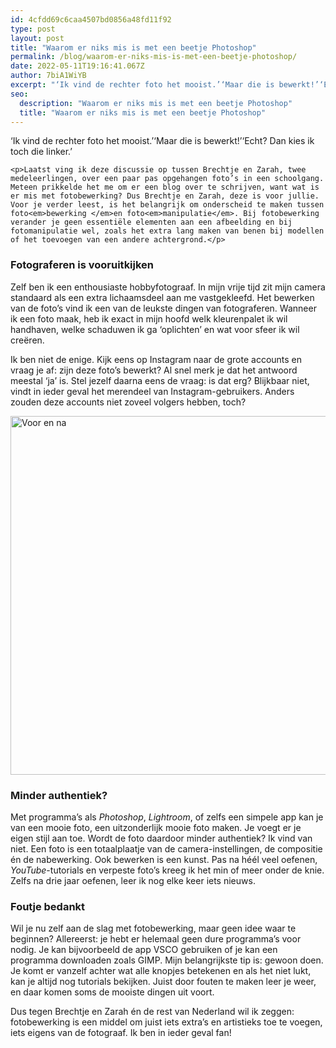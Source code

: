 ```yaml
---
id: 4cfdd69c6caa4507bd0856a48fd11f92
type: post
layout: post
title: "Waarom er niks mis is met een beetje Photoshop"
permalink: /blog/waarom-er-niks-mis-is-met-een-beetje-photoshop/
date: 2022-05-11T19:16:41.067Z
author: 7biA1WiYB
excerpt: "‘Ik vind de rechter foto het mooist.’‘Maar die is bewerkt!’‘Echt? Dan kies ik toch die linker.’  "
seo:
  description: "Waarom er niks mis is met een beetje Photoshop"
  title: "Waarom er niks mis is met een beetje Photoshop"
---
```

‘Ik vind de rechter foto het mooist.’‘Maar die is bewerkt!’‘Echt? Dan kies ik toch die linker.’  

    <p>Laatst ving ik deze discussie op tussen Brechtje en Zarah, twee medeleerlingen, over een paar pas opgehangen foto’s in een schoolgang. Meteen prikkelde het me om er een blog over te schrijven, want wat is er mis met fotobewerking? Dus Brechtje en Zarah, deze is voor jullie. Voor je verder leest, is het belangrijk om onderscheid te maken tussen foto<em>bewerking </em>en foto<em>manipulatie</em>. Bij fotobewerking verander je geen essentiële elementen aan een afbeelding en bij fotomanipulatie wel, zoals het extra lang maken van benen bij modellen of het toevoegen van een andere achtergrond.</p>
<h3>Fotograferen is vooruitkijken</h3>
<p>Zelf ben ik een enthousiaste hobbyfotograaf. In mijn vrije tijd zit mijn camera standaard als een extra lichaamsdeel aan me vastgekleefd. Het bewerken van de foto’s vind ik een van de leukste dingen van fotograferen. Wanneer ik een foto maak, heb ik exact in mijn hoofd welk kleurenpalet ik wil handhaven, welke schaduwen ik ga ‘oplichten’ en wat voor sfeer ik wil creëren.</p>
<p>Ik ben niet de enige. Kijk eens op Instagram naar de grote accounts en vraag je af: zijn deze foto’s bewerkt? Al snel merk je dat het antwoord meestal ‘ja’ is. Stel jezelf daarna eens de vraag: is dat erg? Blijkbaar niet, vindt in ieder geval het merendeel van Instagram-gebruikers. Anders zouden deze accounts niet zoveel volgers hebben, toch?<div class="media media-element-container media-default"><div id="file-535506" class="file file-image file-image-jpeg">

        
  
  <div class="content">
    <img alt="Voor en na" height="1230" width="1820" style="height: 574px; width: 850px;" class="media-element file-default" data-delta="2" src="https://7dagen.netlify.app/sites/default/files/ogen.jpg">  </div>

  
</div>
</div>
<h3>Minder authentiek?</h3>
<p>Met programma’s als <em>Photoshop</em>, <em>Lightroom</em>, of zelfs een simpele app kan je van een mooie foto, een uitzonderlijk mooie foto maken. Je voegt er je eigen stijl aan toe. Wordt de foto daardoor minder authentiek? Ik vind van niet. Een foto is een totaalplaatje van de camera-instellingen, de compositie én de nabewerking. Ook bewerken is een kunst. Pas na héél veel oefenen, <em>YouTube</em>-tutorials en verpeste foto’s kreeg ik het min of meer onder de knie. Zelfs na drie jaar oefenen, leer ik nog elke keer iets nieuws.</p>
<h3>Foutje bedankt</h3>
<p>Wil je nu zelf aan de slag met fotobewerking, maar geen idee waar te beginnen? Allereerst: je hebt er helemaal geen dure programma’s voor nodig. Je kan bijvoorbeeld de app VSCO gebruiken of je kan een programma downloaden zoals GIMP. Mijn belangrijkste tip is: gewoon doen. Je komt er vanzelf achter wat alle knopjes betekenen en als het niet lukt, kan je altijd nog tutorials bekijken. Juist door fouten te maken leer je weer, en daar komen soms de mooiste dingen uit voort.</p>
<p>Dus tegen Brechtje en Zarah én de rest van Nederland wil ik zeggen: fotobewerking is een middel om juist iets extra’s en artistieks toe te voegen, iets eigens van de fotograaf. Ik ben in ieder geval fan!</p>  
